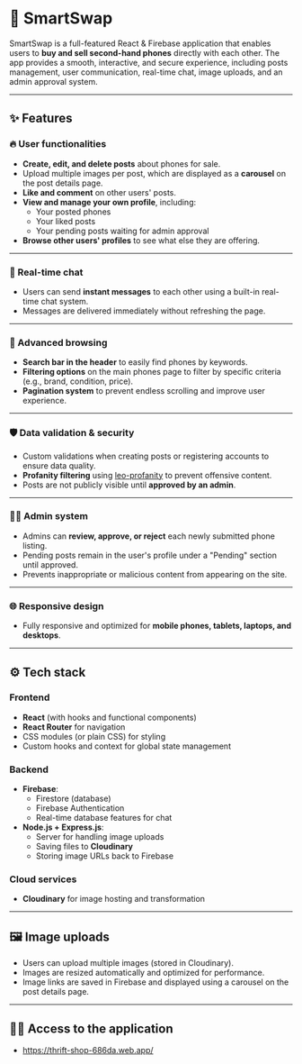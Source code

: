 # 📱 SmartSwap

SmartSwap is a full-featured React & Firebase application that enables users to **buy and sell second-hand phones** directly with each other. The app provides a smooth, interactive, and secure experience, including posts management, user communication, real-time chat, image uploads, and an admin approval system.

---

## ✨ Features

### 🔥 User functionalities

- **Create, edit, and delete posts** about phones for sale.
- Upload multiple images per post, which are displayed as a **carousel** on the post details page.
- **Like and comment** on other users' posts.
- **View and manage your own profile**, including:
  - Your posted phones
  - Your liked posts
  - Your pending posts waiting for admin approval
- **Browse other users' profiles** to see what else they are offering.

---

### 💬 Real-time chat

- Users can send **instant messages** to each other using a built-in real-time chat system.
- Messages are delivered immediately without refreshing the page.

---

### 🔎 Advanced browsing

- **Search bar in the header** to easily find phones by keywords.
- **Filtering options** on the main phones page to filter by specific criteria (e.g., brand, condition, price).
- **Pagination system** to prevent endless scrolling and improve user experience.

---

### 🛡️ Data validation & security

- Custom validations when creating posts or registering accounts to ensure data quality.
- **Profanity filtering** using [leo-profanity](https://github.com/jojoee/leo-profanity) to prevent offensive content.
- Posts are not publicly visible until **approved by an admin**.

---

### 👨‍💻 Admin system

- Admins can **review, approve, or reject** each newly submitted phone listing.
- Pending posts remain in the user's profile under a "Pending" section until approved.
- Prevents inappropriate or malicious content from appearing on the site.

---

### 🌐 Responsive design

- Fully responsive and optimized for **mobile phones, tablets, laptops, and desktops**.

---

## ⚙️ Tech stack

### Frontend

- **React** (with hooks and functional components)
- **React Router** for navigation
- CSS modules (or plain CSS) for styling
- Custom hooks and context for global state management

### Backend

- **Firebase**:
  - Firestore (database)
  - Firebase Authentication
  - Real-time database features for chat
- **Node.js + Express.js**:
  - Server for handling image uploads
  - Saving files to **Cloudinary**
  - Storing image URLs back to Firebase

### Cloud services

- **Cloudinary** for image hosting and transformation

---

## 🖼️ Image uploads

- Users can upload multiple images (stored in Cloudinary).
- Images are resized automatically and optimized for performance.
- Image links are saved in Firebase and displayed using a carousel on the post details page.

---

## 🧑‍💻 Access to the application

- https://thrift-shop-686da.web.app/
